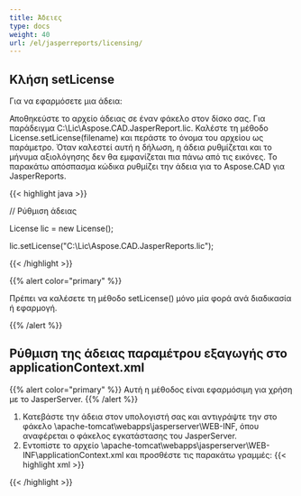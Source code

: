 ```yaml
---
title: Άδειες
type: docs
weight: 40
url: /el/jasperreports/licensing/
---
```

## **Κλήση setLicense**
Για να εφαρμόσετε μια άδεια:

Αποθηκεύστε το αρχείο άδειας σε έναν φάκελο στον δίσκο σας. Για παράδειγμα C:\Lic\Aspose.CAD.JasperReport.lic.
Καλέστε τη μέθοδο License.setLicense(filename) και περάστε το όνομα του αρχείου ως παράμετρο. Όταν καλεστεί αυτή η δήλωση, η άδεια ρυθμίζεται και το μήνυμα αξιολόγησης δεν θα εμφανίζεται πια πάνω από τις εικόνες.
Το παρακάτω απόσπασμα κώδικα ρυθμίζει την άδεια για το Aspose.CAD για JasperReports.

{{< highlight java >}}

// Ρύθμιση άδειας

License lic = new License();

lic.setLicense("C:\Lic\Aspose.CAD.JasperReports.lic");

{{< /highlight >}}

{{% alert color="primary" %}}

Πρέπει να καλέσετε τη μέθοδο setLicense() μόνο μία φορά ανά διαδικασία ή εφαρμογή.

{{% /alert %}}

## **Ρύθμιση της άδειας παραμέτρου εξαγωγής στο applicationContext.xml**
{{% alert color="primary" %}}
Αυτή η μέθοδος είναι εφαρμόσιμη για χρήση με το JasperServer.
{{% /alert %}}
1. Κατεβάστε την άδεια στον υπολογιστή σας και αντιγράψτε την στο φάκελο \apache-tomcat\webapps\jasperserver\WEB-INF, όπου αναφέρεται ο φάκελος εγκατάστασης του JasperServer.
2. Εντοπίστε το αρχείο \apache-tomcat\webapps\jasperserver\WEB-INF\applicationContext.xml και προσθέστε τις παρακάτω γραμμές:
{{< highlight xml >}}
<bean id="jpgExportParameters" class="com.aspose.cad.jasperreports.jpg.ASJpegExportParametersBean">
    <property name="license" value="C:\jasperserver-7.6\apache-tomcat\webapps\jasperserver\WEB-INFAspose.CAD.JasperReports.lic"/>
</bean>
{{< /highlight >}}

